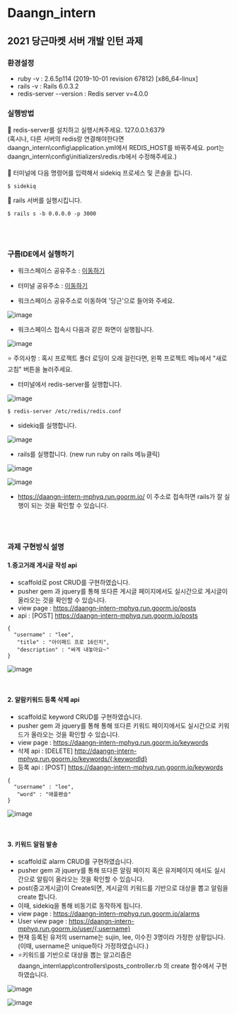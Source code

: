 # Daangn_intern

## 2021 당근마켓 서버 개발 인턴 과제

### 환경설정
- ruby -v :  2.6.5p114 (2019-10-01 revision 67812) [x86_64-linux]
- rails -v : Rails 6.0.3.2
- redis-server --version : Redis server v=4.0.0 




### 실행방법
📌 redis-server를 설치하고 실행시켜주세요. 127.0.0.1:6379 <br>
(혹시나, 다른 서버의 redis랑 연결해야한다면 daangn_intern\config\application.yml에서 REDIS_HOST를 바꿔주세요. port는 daangn_intern\config\initializers\redis.rb에서 수정해주세요.)<br><br>
📌 터미널에 다음 명령어를 입력해서 sidekiq 프로세스 및 콘솔을 킵니다.
```
$ sidekiq
```
📌 rails 서버를 실행시킵니다.
```
$ rails s -b 0.0.0.0 -p 3000
```
<br><br>

### 구름IDE에서 실행하기

- 워크스페이스 공유주소 : <a href = "https://goor.me/9RQDC">이동하기</a>
- 터미널 공유주소 : <a href = "https://goor.me/i7g1R">이동하기</a>

- 워크스페이스 공유주소로 이동하여 '당근'으로 들어와 주세요.

![image](https://user-images.githubusercontent.com/37402084/130653819-d8dde703-4696-4bc9-9dcd-3cb919eb5cd8.png)

- 워크스페이스 접속시 다음과 같은 화면이 실행됩니다.

![image](https://user-images.githubusercontent.com/37402084/130654155-49eac00c-f893-456d-b553-888789b253fe.png)

⭐ 주의사항 : 혹시 프로젝트 폴더 로딩이 오래 걸린다면, 왼쪽 프로젝트 메뉴에서 "새로고침" 버튼을 눌러주세요.

- 터미널에서 redis-server를 실행합니다.

![image](https://user-images.githubusercontent.com/37402084/130654486-2bd571f4-22b1-4572-9c31-84ff5ad38b11.png)

```
$ redis-server /etc/redis/redis.conf
```

- sidekiq를 실행합니다.

![image](https://user-images.githubusercontent.com/37402084/130654720-217a6620-1830-42b1-ae7e-cf8936fa5d72.png)


- rails를 실행합니다. (new run ruby on rails 메뉴클릭)

![image](https://user-images.githubusercontent.com/37402084/130654963-deaf833b-bd76-4160-815e-c434b88bcec5.png)

![image](https://user-images.githubusercontent.com/37402084/130655671-99e8d65a-e9b1-4721-aa2e-6d9d23855ce8.png)


- https://daangn-intern-mphyq.run.goorm.io/ 이 주소로 접속하면 rails가 잘 실행이 되는 것을 확인할 수 있습니다.





<br><br>

### 과제 구현방식 설명

#### 1.중고거래 게시글 작성 api

- scaffold로 post CRUD를 구현하였습니다.
- pusher gem 과 jquery를 통해 또다른 게시글 페이지에서도 실시간으로 게시글이 올라오는 것을 확인할 수 있습니다.
- view page : https://daangn-intern-mphyq.run.goorm.io/posts
- api : [POST] https://daangn-intern-mphyq.run.goorm.io/posts
```
{
  "username" : "lee",
   "title" : "아이패드 프로 16인치",
   "description" : "싸게 내놓아요~"
}
```

![image](https://user-images.githubusercontent.com/37402084/130658836-41fe9374-c37d-4402-8e85-ce695f5ccbbc.png)


<br>

#### 2. 알람키워드 등록 삭제 api

- scaffold로 keyword CRUD를 구현하였습니다.
- pusher gem 과 jquery를 통해 통해 또다른 키워드 페이지에서도 실시간으로 키워드가 올라오는 것을 확인할 수 있습니다.
- view page : https://daangn-intern-mphyq.run.goorm.io/keywords
- 삭제 api : [DELETE] http://daangn-intern-mphyq.run.goorm.io/keywords/{:keywordId}
- 등록 api : [POST] https://daangn-intern-mphyq.run.goorm.io/keywords
```
{
  "username" : "lee",
   "word" : "애플펜슬"
}
```

![image](https://user-images.githubusercontent.com/37402084/130658910-8b41fe44-dbe5-4eec-b3cf-109be21aec84.png)

<br>

#### 3. 키워드 알림 발송

- scaffold로 alarm CRUD를 구현하였습니다.
- pusher gem 과 jquery를 통해 또다른 알림 페이지 혹은 유저페이지 에서도 실시간으로 알림이 올라오는 것을 확인할 수 있습니다.
- post(중고게시글)이 Create되면, 게시글의 키워드를 기반으로 대상을 뽑고 알림을 create 합니다.
- 이때, sidekiq을 통해 비동기로 동작하게 됩니다.
- view page : https://daangn-intern-mphyq.run.goorm.io/alarms
- User view page : https://daangn-intern-mphyq.run.goorm.io/user/{:username}
- 현재 등록된 유저의 username는 sujin, lee, 이수진 3명이라 가정한 상황입니다.(이때, username은 unique하다 가정하였습니다.)
- ⭐키워드를 기반으로 대상을 뽑는 알고리즘은 daangn_intern\app\controllers\posts_controller.rb 의 create 함수에서 구현하였습니다.


![image](https://user-images.githubusercontent.com/37402084/130658953-1a5274ce-2cbc-4535-911b-fb3b0df152e1.png)


![image](https://user-images.githubusercontent.com/37402084/130659074-fd13736b-da3e-4489-bb3c-6d77478e7aba.png)



<br><br>
